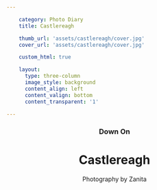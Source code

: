```yaml
---

    category: Photo Diary
    title: Castlereagh

    thumb_url: 'assets/castlereagh/cover.jpg'
    cover_url: 'assets/castlereagh/cover.jpg'

    custom_html: true

    layout:
      type: three-column
      image_style: background
      content_align: left
      content_valign: bottom
      content_transparent: '1'

---
```


<figure class="cover-area image" style="background-image: url({{ cover.url }})"></figure>
<div class="content">
  <header>
    <div class="wrapper">
      <h3 class='subtitle'>Down On</h3>
      <h1 class="title">Castlereagh</h1>
      <p class="by-line">Photography by Zanita</p>
    </div>
  </header>
</div>
